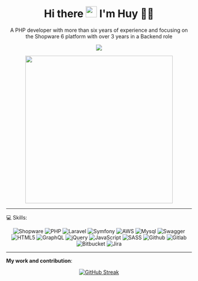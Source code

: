 <h1 align='center'>
  Hi there <img src="https://media.giphy.com/media/hvRJCLFzcasrR4ia7z/giphy.gif" width="30px"/> I'm Huy 👨‍💻
</h1>

<p align='center'>
  A PHP developer with more than six years of experience and focusing on the Shopware 6 platform with over 3 years in a Backend role
</p>

<p align='center'>
  
  <a href="https://www.linkedin.com/in/truongdienquochuy/">
    <img src="https://img.shields.io/badge/linkedin-%230077B5.svg?&style=for-the-badge&logo=linkedin&logoColor=white" />
  </a>
 
</p>

<p align='center'>
  <a href="#"><img src="https://github-readme-stats.vercel.app/api?username=huytdq94&show_icons=true&count_private=true&theme=dark&" width="400"></a>
</p>

---

:computer:	Skills:

<div align="center">
  
![Shopware](https://img.shields.io/badge/shopware-blue?style=for-the-badge&logo=shopware&logoColor=white)
![PHP](https://img.shields.io/badge/php-%23777BB4.svg?style=for-the-badge&logo=php&logoColor=white)
![Laravel](https://img.shields.io/badge/Laravel-FF2D20?style=for-the-badge&logo=laravel&logoColor=white)
![Symfony](https://img.shields.io/badge/Symfony-000000?style=for-the-badge&logo=Symfony&logoColor=white)
![AWS](https://img.shields.io/badge/Amazon_AWS-FF9900?style=for-the-badge&logo=amazonaws&logoColor=white)
![Mysql](https://img.shields.io/badge/MySQL-005C84?style=for-the-badge&logo=mysql&logoColor=white)
![Swagger](https://img.shields.io/badge/Swagger-85EA2D?style=for-the-badge&logo=Swagger&logoColor=white)
![HTML5](https://img.shields.io/badge/HTML5-E34F26?style=for-the-badge&logo=html5&logoColor=white)
![GraphQL](https://img.shields.io/badge/GraphQl-E10098?style=for-the-badge&logo=graphql&logoColor=white)
![jQuery](https://img.shields.io/badge/jquery-%230769AD.svg?style=for-the-badge&logo=jquery&logoColor=white)
![JavaScript](https://img.shields.io/badge/javascript-%23323330.svg?style=for-the-badge&logo=javascript&logoColor=%23F7DF1E)
![SASS](https://img.shields.io/badge/Sass-CC6699?style=for-the-badge&logo=sass&logoColor=white)
![Github](https://img.shields.io/badge/GitHub-100000?style=for-the-badge&logo=github&logoColor=white)
![Gitlab](https://img.shields.io/badge/GitLab-330F63?style=for-the-badge&logo=gitlab&logoColor=white)
![Bitbucket](https://img.shields.io/badge/Bitbucket-0747a6?style=for-the-badge&logo=bitbucket&logoColor=white)
![Jira](https://img.shields.io/badge/Jira-0052CC?style=for-the-badge&logo=Jira&logoColor=white)
 
 </div>

---

**My work and contribution**:

<div align="center">
  
[![GitHub Streak](http://github-readme-streak-stats.herokuapp.com?user=huytdq94&theme=dark&background=0E1117)](https://git.io/streak-stats)
  
</div>
